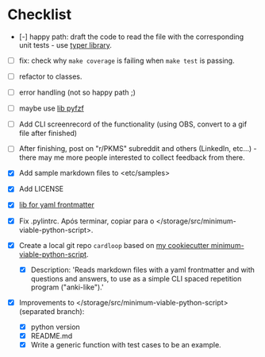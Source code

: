 # Checklist

- [-] happy path: draft the code to read the file with the corresponding unit tests - use [typer library](https://github.com/tiangolo/typer).

- [ ] fix: check why `make coverage` is failing when `make test` is passing.

- [ ] refactor to classes.

- [ ] error handling (not so happy path ;)

- [ ] maybe use [lib pyfzf](https://github.com/nk412/pyfzf)

- [ ] Add CLI screenrecord of the functionality (using OBS, convert to a gif file after finished)

- [ ] After finishing, post on "r/PKMS" subreddit and others (LinkedIn, etc...) - there may me more people interested to collect feedback from there.

- [x] Add sample markdown files to <etc/samples>

- [x] Add LICENSE

- [x] [lib for yaml frontmatter](https://github.com/eyeseast/python-frontmatter)

- [x] Fix .pylintrc. Após terminar, copiar para o </storage/src/minimum-viable-python-script>.

- [x] Create a local git repo `cardloop` based on [my cookiecutter minimum-viable-python-script](https://github.com/tiagoprn/minimum-viable-python-script).
    - [x] Description: 'Reads markdown files with a yaml frontmatter and with questions and answers, to use as a simple CLI spaced repetition program ("anki-like").'

- [x] Improvements to </storage/src/minimum-viable-python-script> (separated branch):
	- [x] python version
	- [x] README.md
	- [x] Write a generic function with test cases to be an example.
